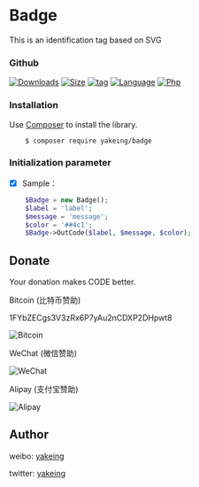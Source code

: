 # Badge
This is an identification tag based on SVG


### Github

[![Downloads](https://img.shields.io/github/downloads/yakeing/Badge/total.svg)](https://github.com/yakeing/Badge)
[![Size](https://img.shields.io/github/size/yakeing/Badge/src/Badge.php.svg)](https://github.com/yakeing/Badge/blob/master/src/Badge.php)
[![tag](https://img.shields.io/github/tag/yakeing/Badge.svg)](https://github.com/yakeing/Badge/releases)
[![Language](https://img.shields.io/github/license/yakeing/Badge.svg)](https://github.com/yakeing/Badge/blob/master/LICENSE)
[![Php](https://img.shields.io/github/languages/top/yakeing/Badge.svg)](https://github.com/yakeing/Badge)

### Installation

Use [Composer](https://getcomposer.org) to install the library.

```
    $ composer require yakeing/badge
```

### Initialization parameter

- [x] Sample：
```php
    $Badge = new Badge();
    $label = 'label';
    $message = 'message';
    $color = '##4c1';
    $Badge->OutCode($label, $message, $color);
```

Donate
---
Your donation makes CODE better.

 Bitcoin (比特币赞助)

 1FYbZECgs3V3zRx6P7yAu2nCDXP2DHpwt8

 ![Bitcoin](https://raw.githubusercontent.com/yakeing/Content/master/Donate/Bitcoin.png)

 WeChat (微信赞助)

 ![WeChat](https://raw.githubusercontent.com/yakeing/Content/master/Donate/WeChat.png)

 Alipay (支付宝赞助)

 ![Alipay](https://raw.githubusercontent.com/yakeing/Content/master/Donate/Alipay.png)

Author
---

weibo: [yakeing](https://weibo.com/yakeing)

twitter: [yakeing](https://twitter.com/yakeing)
